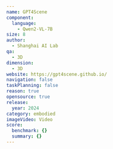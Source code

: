 ```yaml
---
name: GPT4Scene
component:
  language:
    - Qwen2-VL-7B
size: 8
author:
  - Shanghai AI Lab
qa:
  - 3D
dimension:
  - 3D
website: https://gpt4scene.github.io/
navigation: false
taskPlanning: false
reason: true
opensource: true
release:
  year: 2024
category: embodied
imageVideo: Video
score:
  benchmark: {}
  summary: {}
---
```

